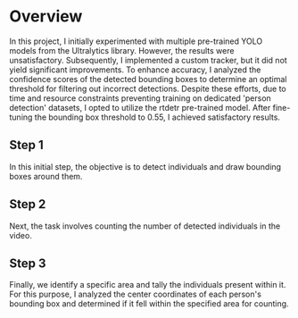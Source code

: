 # Overview
In this project, I initially experimented with multiple pre-trained YOLO models from the Ultralytics library. However, the results were unsatisfactory. Subsequently, I implemented a custom tracker, but it did not yield significant improvements. To enhance accuracy, I analyzed the confidence scores of the detected bounding boxes to determine an optimal threshold for filtering out incorrect detections. Despite these efforts, due to time and resource constraints preventing training on dedicated 'person detection' datasets, I opted to utilize the rtdetr pre-trained model. After fine-tuning the bounding box threshold to 0.55, I achieved satisfactory results.

## Step 1
In this initial step, the objective is to detect individuals and draw bounding boxes around them.

## Step 2
Next, the task involves counting the number of detected individuals in the video.

## Step 3
Finally, we identify a specific area and tally the individuals present within it. For this purpose, I analyzed the center coordinates of each person's bounding box and determined if it fell within the specified area for counting.
